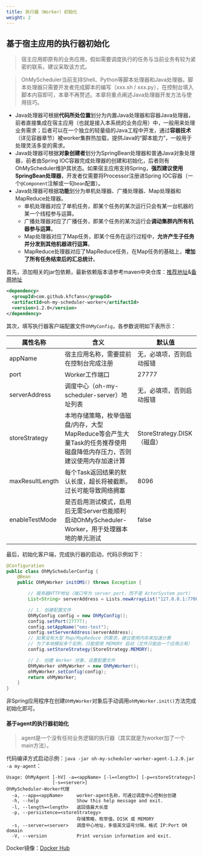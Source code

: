 ```yaml
---
title: 执行器（Worker）初始化
weight: 2
---
```


## 基于宿主应用的执行器初始化

> 宿主应用即原有的业务应用，假如需要调度执行的任务与当前业务有较为紧密的联系，建议采取该方式。

> OhMyScheduler当前支持Shell、Python等脚本处理器和Java处理器。脚本处理器只需要开发者完成脚本的编写（xxx.sh / xxx.py），在控制台填入脚本内容即可，本章不再赘述。本章将重点阐述Java处理器开发方法与使用技巧。

* Java处理器可根据**代码所处位置**划分为内置Java处理器和容器Java处理器，前者直接集成在宿主应用（也就是接入本系统的业务应用）中，一般用来处理业务需求；后者可以在一个独立的轻量级的Java工程中开发，通过**容器技术**（详见容器章节）被worker集群热加载，提供Java的“脚本能力”，一般用于处理灵活多变的需求。
* Java处理器可根据**对象创建者**划分为SpringBean处理器和普通Java对象处理器，前者由Spring IOC容器完成处理器的创建和初始化，后者则有OhMyScheduler维护其状态。如果宿主应用支持Spring，**强烈建议使用SpringBean处理器**，开发者仅需要将Processor注册进Spring IOC容器（一个`@Component`注解或一句`bean`配置）。
* Java处理器可根据**功能**划分为单机处理器、广播处理器、Map处理器和MapReduce处理器。
  * 单机处理器对应了单机任务，即某个任务的某次运行只会有某一台机器的某一个线程参与运算。
  * 广播处理器对应了广播任务，即某个任务的某次运行会**调动集群内所有机器参与运算**。
  * Map处理器对应了Map任务，即某个任务在运行过程中，**允许产生子任务并分发到其他机器进行运算**。
  * MapReduce处理器对应了MapReduce任务，在Map任务的基础上，**增加了所有任务结束后的汇总统计**。

首先，添加相关的jar包依赖，最新依赖版本请参考maven中央仓库：[推荐地址](https://search.maven.org/search?q=oh-my-scheduler-worker)&[备用地址](https://mvnrepository.com/search?q=com.github.kfcfans)

```xml
<dependency>
  <groupId>com.github.kfcfans</groupId>
  <artifactId>oh-my-scheduler-worker</artifactId>
  <version>1.2.0</version>
</dependency>
```

其次，填写执行器客户端配置文件`OhMyConfig`，各参数说明如下表所示：

| 属性名称        | 含义                                                         | 默认值                     |
| --------------- | ------------------------------------------------------------ | -------------------------- |
| appName         | 宿主应用名称，需要提前在控制台完成注册                       | 无，必填项，否则启动报错   |
| port            | Worker工作端口                                               | 27777                      |
| serverAddress   | 调度中心（oh-my-scheduler-server）地址列表                   | 无，必填项，否则启动报错   |
| storeStrategy   | 本地存储策略，枚举值磁盘/内存，大型MapReduce等会产生大量Task的任务推荐使用磁盘降低内存压力，否则建议使用内存加速计算 | StoreStrategy.DISK（磁盘） |
| maxResultLength | 每个Task返回结果的默认长度，超长将被截断。过长可能导致网络拥塞 | 8096                       |
| enableTestMode  | 是否启用测试模式，启用后无需Server也能顺利启动OhMyScheduler-Worker，用于处理器本地的单元测试 | false                      |

最后，初始化客户端，完成执行器的启动，代码示例如下：

```java
@Configuration
public class OhMySchedulerConfig {
    @Bean
    public OhMyWorker initOMS() throws Exception {

        // 服务器HTTP地址（端口号为 server.port，而不是 ActorSystem port）
        List<String> serverAddress = Lists.newArrayList("127.0.0.1:7700", "127.0.0.1:7701");

        // 1. 创建配置文件
        OhMyConfig config = new OhMyConfig();
        config.setPort(27777);
        config.setAppName("oms-test");
        config.setServerAddress(serverAddress);
        // 如果没有大型 Map/MapReduce 的需求，建议使用内存来加速计算
        // 为了本地模拟多个实例，只能使用 MEMORY 启动（文件只能由一个应用占有）
        config.setStoreStrategy(StoreStrategy.MEMORY);

        // 2. 创建 Worker 对象，设置配置文件
        OhMyWorker ohMyWorker = new OhMyWorker();
        ohMyWorker.setConfig(config);
        return ohMyWorker;
    }
}
```

非Spring应用程序在创建`OhMyWorker`对象后手动调用`ohMyWorker.init()`方法完成初始化即可。

#### 基于agent的执行器初始化

> agent是一个没有任何业务逻辑的执行器（其实就是为worker加了一个main方法）。

代码编译方式启动示例：`java -jar oh-my-scheduler-worker-agent-1.2.0.jar -a my-agent`：

```
Usage: OhMyAgent [-hV] -a=<appName> [-l=<length>] [-p=<storeStrategy>]
                 [-s=<server>]
OhMyScheduler-Worker代理
  -a, --app=<appName>     worker-agent名称，可通过调度中心控制台创建
  -h, --help              Show this help message and exit.
  -l, --length=<length>   返回值最大长度
  -p, --persistence=<storeStrategy>
                          存储策略，枚举值，DISK 或 MEMORY
  -s, --server=<server>   调度中心地址，多值英文逗号分隔，格式 IP:Port OR domain
  -V, --version           Print version information and exit.

```

Docker镜像：[Docker Hub](https://hub.docker.com/r/tjqq/oms-agent)